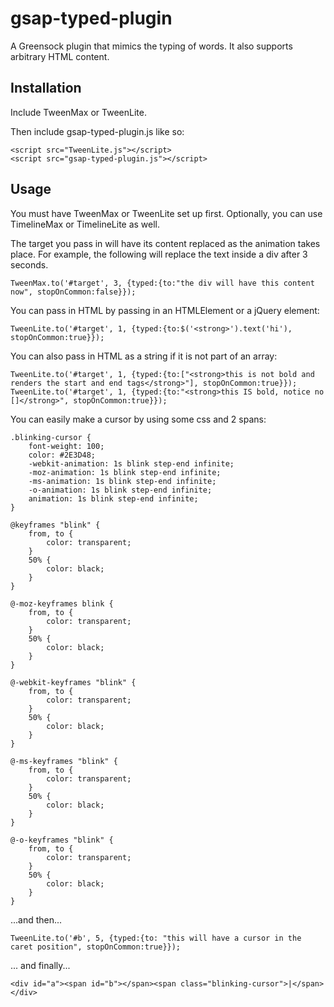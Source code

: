 # gsap-typed-plugin
A Greensock plugin that mimics the typing of words.  It also supports arbitrary HTML content.

Installation
------------
Include TweenMax or TweenLite.

Then include gsap-typed-plugin.js like so:

    <script src="TweenLite.js"></script>
    <script src="gsap-typed-plugin.js"></script>

Usage
-----
You must have TweenMax or TweenLite set up first.
Optionally, you can use TimelineMax or TimelineLite as well.

The target you pass in will have its content replaced as the animation takes place.
For example, the following will replace the text inside a div after 3 seconds.

    TweenMax.to('#target', 3, {typed:{to:"the div will have this content now", stopOnCommon:false}});

You can pass in HTML by passing in an HTMLElement or a jQuery element:

    TweenLite.to('#target', 1, {typed:{to:$('<strong>').text('hi'), stopOnCommon:true}});


You can also pass in HTML as a string if it is not part of an array:

    TweenLite.to('#target', 1, {typed:{to:["<strong>this is not bold and renders the start and end tags</strong>"], stopOnCommon:true}});
    TweenLite.to('#target', 1, {typed:{to:"<strong>this IS bold, notice no []</strong>", stopOnCommon:true}});

You can easily make a cursor by using some css and 2 spans:

    .blinking-cursor {
        font-weight: 100;
        color: #2E3D48;
        -webkit-animation: 1s blink step-end infinite;
        -moz-animation: 1s blink step-end infinite;
        -ms-animation: 1s blink step-end infinite;
        -o-animation: 1s blink step-end infinite;
        animation: 1s blink step-end infinite;
    }
    
    @keyframes "blink" {
        from, to {
            color: transparent;
        }
        50% {
            color: black;
        }
    }
    
    @-moz-keyframes blink {
        from, to {
            color: transparent;
        }
        50% {
            color: black;
        }
    }
    
    @-webkit-keyframes "blink" {
        from, to {
            color: transparent;
        }
        50% {
            color: black;
        }
    }
    
    @-ms-keyframes "blink" {
        from, to {
            color: transparent;
        }
        50% {
            color: black;
        }
    }
    
    @-o-keyframes "blink" {
        from, to {
            color: transparent;
        }
        50% {
            color: black;
        }
    }
    
...and then...

    TweenLite.to('#b', 5, {typed:{to: "this will have a cursor in the caret position", stopOnCommon:true}});

... and finally...

    <div id="a"><span id="b"></span><span class="blinking-cursor">|</span></div>

